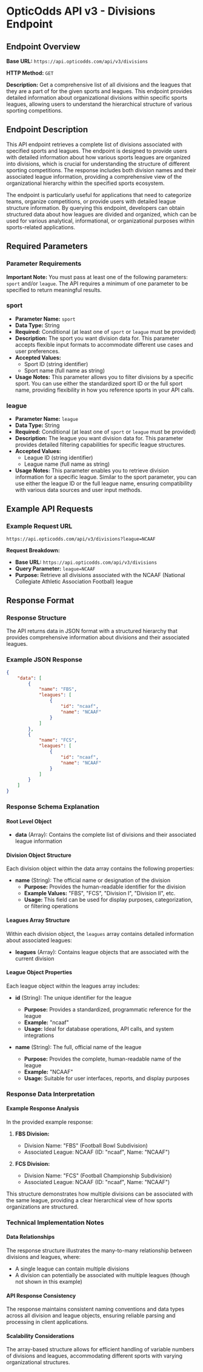 # OpticOdds API v3 - Divisions Endpoint

## Endpoint Overview

**Base URL:** `https://api.opticodds.com/api/v3/divisions`

**HTTP Method:** `GET`

**Description:** Get a comprehensive list of all divisions and the leagues that they are a part of for the given sports and leagues. This endpoint provides detailed information about organizational divisions within specific sports leagues, allowing users to understand the hierarchical structure of various sporting competitions.

## Endpoint Description

This API endpoint retrieves a complete list of divisions associated with specified sports and leagues. The endpoint is designed to provide users with detailed information about how various sports leagues are organized into divisions, which is crucial for understanding the structure of different sporting competitions. The response includes both division names and their associated league information, providing a comprehensive view of the organizational hierarchy within the specified sports ecosystem.

The endpoint is particularly useful for applications that need to categorize teams, organize competitions, or provide users with detailed league structure information. By querying this endpoint, developers can obtain structured data about how leagues are divided and organized, which can be used for various analytical, informational, or organizational purposes within sports-related applications.

## Required Parameters

### Parameter Requirements

**Important Note:** You must pass at least one of the following parameters: `sport` and/or `league`. The API requires a minimum of one parameter to be specified to return meaningful results.

### sport

- **Parameter Name:** `sport`
- **Data Type:** String
- **Required:** Conditional (at least one of `sport` or `league` must be provided)
- **Description:** The sport you want division data for. This parameter accepts flexible input formats to accommodate different use cases and user preferences.
- **Accepted Values:** 
  - Sport ID (string identifier)
  - Sport name (full name as string)
- **Usage Notes:** This parameter allows you to filter divisions by a specific sport. You can use either the standardized sport ID or the full sport name, providing flexibility in how you reference sports in your API calls.

### league

- **Parameter Name:** `league`
- **Data Type:** String
- **Required:** Conditional (at least one of `sport` or `league` must be provided)
- **Description:** The league you want division data for. This parameter provides detailed filtering capabilities for specific league structures.
- **Accepted Values:**
  - League ID (string identifier)
  - League name (full name as string)
- **Usage Notes:** This parameter enables you to retrieve division information for a specific league. Similar to the sport parameter, you can use either the league ID or the full league name, ensuring compatibility with various data sources and user input methods.

## Example API Requests

### Example Request URL

```
https://api.opticodds.com/api/v3/divisions?league=NCAAF
```

**Request Breakdown:**
- **Base URL:** `https://api.opticodds.com/api/v3/divisions`
- **Query Parameter:** `league=NCAAF`
- **Purpose:** Retrieve all divisions associated with the NCAAF (National Collegiate Athletic Association Football) league

## Response Format

### Response Structure

The API returns data in JSON format with a structured hierarchy that provides comprehensive information about divisions and their associated leagues.

### Example JSON Response

```json
{
    "data": [
        {
            "name": "FBS",
            "leagues": [
                {
                    "id": "ncaaf",
                    "name": "NCAAF"
                }
            ]
        },
        {
            "name": "FCS",
            "leagues": [
                {
                    "id": "ncaaf",
                    "name": "NCAAF"
                }
            ]
        }
    ]
}
```

### Response Schema Explanation

#### Root Level Object

- **data** (Array): Contains the complete list of divisions and their associated league information

#### Division Object Structure

Each division object within the data array contains the following properties:

- **name** (String): The official name or designation of the division
  - **Purpose:** Provides the human-readable identifier for the division
  - **Example Values:** "FBS", "FCS", "Division I", "Division II", etc.
  - **Usage:** This field can be used for display purposes, categorization, or filtering operations

#### Leagues Array Structure

Within each division object, the `leagues` array contains detailed information about associated leagues:

- **leagues** (Array): Contains league objects that are associated with the current division

#### League Object Properties

Each league object within the leagues array includes:

- **id** (String): The unique identifier for the league
  - **Purpose:** Provides a standardized, programmatic reference for the league
  - **Example:** "ncaaf"
  - **Usage:** Ideal for database operations, API calls, and system integrations

- **name** (String): The full, official name of the league
  - **Purpose:** Provides the complete, human-readable name of the league
  - **Example:** "NCAAF"
  - **Usage:** Suitable for user interfaces, reports, and display purposes

### Response Data Interpretation

#### Example Response Analysis

In the provided example response:

1. **FBS Division:**
   - Division Name: "FBS" (Football Bowl Subdivision)
   - Associated League: NCAAF (ID: "ncaaf", Name: "NCAAF")

2. **FCS Division:**
   - Division Name: "FCS" (Football Championship Subdivision)
   - Associated League: NCAAF (ID: "ncaaf", Name: "NCAAF")

This structure demonstrates how multiple divisions can be associated with the same league, providing a clear hierarchical view of how sports organizations are structured.

### Technical Implementation Notes

#### Data Relationships

The response structure illustrates the many-to-many relationship between divisions and leagues, where:
- A single league can contain multiple divisions
- A division can potentially be associated with multiple leagues (though not shown in this example)

#### API Response Consistency

The response maintains consistent naming conventions and data types across all division and league objects, ensuring reliable parsing and processing in client applications.

#### Scalability Considerations

The array-based structure allows for efficient handling of variable numbers of divisions and leagues, accommodating different sports with varying organizational structures.